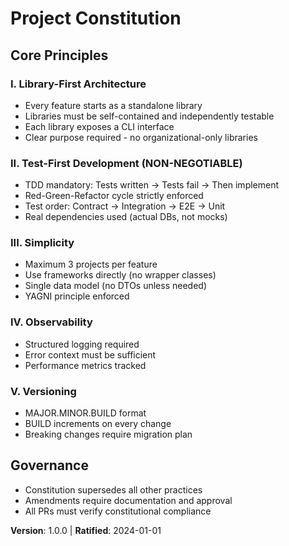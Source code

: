 # Project Constitution

## Core Principles

### I. Library-First Architecture
- Every feature starts as a standalone library
- Libraries must be self-contained and independently testable
- Each library exposes a CLI interface
- Clear purpose required - no organizational-only libraries

### II. Test-First Development (NON-NEGOTIABLE)
- TDD mandatory: Tests written → Tests fail → Then implement
- Red-Green-Refactor cycle strictly enforced
- Test order: Contract → Integration → E2E → Unit
- Real dependencies used (actual DBs, not mocks)

### III. Simplicity
- Maximum 3 projects per feature
- Use frameworks directly (no wrapper classes)
- Single data model (no DTOs unless needed)
- YAGNI principle enforced

### IV. Observability
- Structured logging required
- Error context must be sufficient
- Performance metrics tracked

### V. Versioning
- MAJOR.MINOR.BUILD format
- BUILD increments on every change
- Breaking changes require migration plan

## Governance
- Constitution supersedes all other practices
- Amendments require documentation and approval
- All PRs must verify constitutional compliance

**Version**: 1.0.0 | **Ratified**: 2024-01-01